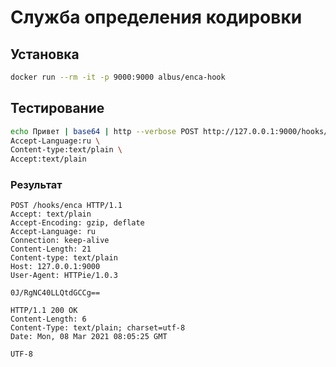 # Служба определения кодировки

## Установка
```sh
docker run --rm -it -p 9000:9000 albus/enca-hook
```

## Тестирование
```sh
echo Привет | base64 | http --verbose POST http://127.0.0.1:9000/hooks/enca -- \
Accept-Language:ru \
Content-type:text/plain \
Accept:text/plain
```

### Результат
```http
POST /hooks/enca HTTP/1.1
Accept: text/plain
Accept-Encoding: gzip, deflate
Accept-Language: ru
Connection: keep-alive
Content-Length: 21
Content-type: text/plain
Host: 127.0.0.1:9000
User-Agent: HTTPie/1.0.3

0J/RgNC40LLQtdGCCg==

HTTP/1.1 200 OK
Content-Length: 6
Content-Type: text/plain; charset=utf-8
Date: Mon, 08 Mar 2021 08:05:25 GMT

UTF-8

```